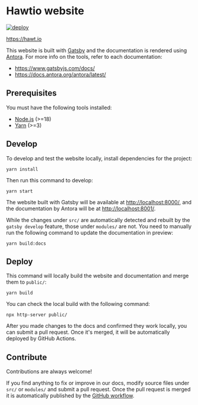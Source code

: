 # Hawtio website

[![deploy](https://github.com/hawtio/website/actions/workflows/deploy.yml/badge.svg)](https://github.com/hawtio/website/actions/workflows/deploy.yml)

<https://hawt.io>

This website is built with [Gatsby](https://www.gatsbyjs.com/) and the documentation is rendered using [Antora](https://antora.org/). For more info on the tools, refer to each documentation:

- <https://www.gatsbyjs.com/docs/>
- <https://docs.antora.org/antora/latest/>

## Prerequisites

You must have the following tools installed:

- [Node.js](http://nodejs.org) (>=18)
- [Yarn](https://yarnpkg.com) (>=3)

## Develop

To develop and test the website locally, install dependencies for the project:

```console
yarn install
```

Then run this command to develop:

```console
yarn start
```

The website built with Gatsby will be available at <http://localhost:8000/>, and the documentation by Antora will be at <http://localhost:8001/>.

While the changes under `src/` are automatically detected and rebuilt by the `gatsby develop` feature, those under `modules/` are not. You need to manually run the following command to update the documentation in preview:

```console
yarn build:docs
```

## Deploy

This command will locally build the website and documentation and merge them to `public/`:

```console
yarn build
```

You can check the local build with the following command:

```console
npx http-server public/
```

After you made changes to the docs and confirmed they work locally, you can submit a pull request. Once it's merged, it will be automatically deployed by GitHub Actions.

## Contribute

Contributions are always welcome!

If you find anything to fix or improve in our docs, modify source files under `src/` or `modules/` and submit a pull request. Once the pull request is merged it is automatically published by the [GitHub workflow](https://github.com/hawtio/website/actions/workflows/deploy.yml).
